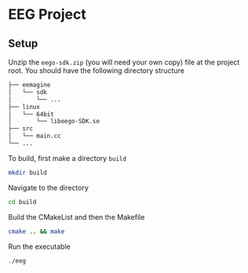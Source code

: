 # EEG Project

## Setup
Unzip the `eego-sdk.zip` (you will need your own copy) file at the project root. You should have the following directory structure

```bash
├── eemagine
│   └── sdk
│       └── ...
├── linux
│   └── 64bit
│       └── libeego-SDK.so
├── src
│   └── main.cc
└── ...
```

To build, first make a directory `build`
```bash
mkdir build
```

Navigate to the directory
```bash
cd build
```

Build the CMakeList and then the Makefile
```bash
cmake .. && make
```

Run the executable
```bash
./eeg
```
